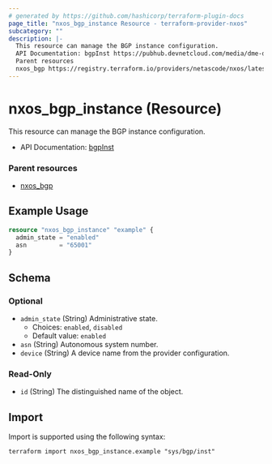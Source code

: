 ```yaml
---
# generated by https://github.com/hashicorp/terraform-plugin-docs
page_title: "nxos_bgp_instance Resource - terraform-provider-nxos"
subcategory: ""
description: |-
  This resource can manage the BGP instance configuration.
  API Documentation: bgpInst https://pubhub.devnetcloud.com/media/dme-docs-10-2-2/docs/Routing%20and%20Forwarding/bgp:Inst/
  Parent resources
  nxos_bgp https://registry.terraform.io/providers/netascode/nxos/latest/docs/resources/bgp
---
```


# nxos_bgp_instance (Resource)

This resource can manage the BGP instance configuration.

- API Documentation: [bgpInst](https://pubhub.devnetcloud.com/media/dme-docs-10-2-2/docs/Routing%20and%20Forwarding/bgp:Inst/)

### Parent resources

- [nxos_bgp](https://registry.terraform.io/providers/netascode/nxos/latest/docs/resources/bgp)

## Example Usage

```terraform
resource "nxos_bgp_instance" "example" {
  admin_state = "enabled"
  asn         = "65001"
}
```

<!-- schema generated by tfplugindocs -->
## Schema

### Optional

- `admin_state` (String) Administrative state.
  - Choices: `enabled`, `disabled`
  - Default value: `enabled`
- `asn` (String) Autonomous system number.
- `device` (String) A device name from the provider configuration.

### Read-Only

- `id` (String) The distinguished name of the object.

## Import

Import is supported using the following syntax:

```shell
terraform import nxos_bgp_instance.example "sys/bgp/inst"
```
